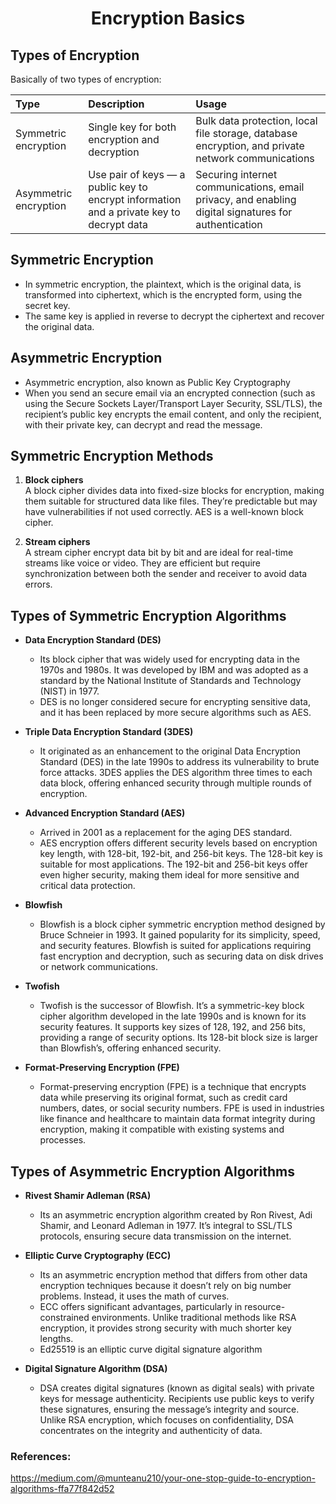 <h1 style="text-align:center;"> Encryption Basics</p>

## Types of Encryption
Basically of two types of encryption:

| Type    | Description | Usage |
| :------- | :------ |:------ |
| Symmetric encryption   | Single key for both encryption and decryption   | Bulk data protection, local file storage, database encryption, and private network communications |
| Asymmetric encryption  | Use pair of keys — a public key to encrypt information and a private key to decrypt data  | Securing internet communications, email privacy, and enabling digital signatures for authentication|

## Symmetric Encryption
* In symmetric encryption, the plaintext, which is the original data, is transformed into ciphertext, which is the encrypted form, using the secret key. 
* The same key is applied in reverse to decrypt the ciphertext and recover the original data.

## Asymmetric Encryption
* Asymmetric encryption, also known as Public Key Cryptography
* When you send an secure email via an encrypted connection (such as using the Secure Sockets Layer/Transport Layer Security, SSL/TLS), the recipient’s public key encrypts the email content, and only the recipient, with their private key, can decrypt and read the message. 

## Symmetric Encryption Methods

1. **Block ciphers** <br>
 A block cipher divides data into fixed-size blocks for encryption, making them suitable for structured data like files. They’re predictable but may have vulnerabilities if not used correctly. AES is a well-known block cipher.

 2. **Stream ciphers** <br>
  A stream cipher encrypt data bit by bit and are ideal for real-time streams like voice or video. They are efficient but require synchronization between both the sender and receiver to avoid data errors.

## Types of Symmetric Encryption Algorithms

* **Data Encryption Standard (DES)** <br>
  * Its block cipher that was widely used for encrypting data in the 1970s and 1980s. It was developed by IBM and was adopted as a standard by the National Institute of Standards and Technology (NIST) in 1977.
  * DES is no longer considered secure for encrypting sensitive data, and it has been replaced by more secure algorithms such as AES.

* **Triple Data Encryption Standard (3DES)** <br>
  * It originated as an enhancement to the original Data Encryption Standard (DES) in the late 1990s to address its vulnerability to brute force attacks. 3DES applies the DES algorithm three times to each data block, offering enhanced security through multiple rounds of encryption.

* **Advanced Encryption Standard (AES)** <br>
  * Arrived in 2001 as a replacement for the aging DES standard.
  * AES encryption offers different security levels based on encryption key length, with 128-bit, 192-bit, and 256-bit keys. The 128-bit key is suitable for most applications. The 192-bit and 256-bit keys offer even higher security, making them ideal for more sensitive and critical data protection.

* **Blowfish** <br>
  * Blowfish is a block cipher symmetric encryption method designed by Bruce Schneier in 1993. It gained popularity for its simplicity, speed, and security features. Blowfish is suited for applications requiring fast encryption and decryption, such as securing data on disk drives or network communications.

* **Twofish** <br>
  * Twofish is the successor of Blowfish. It’s a symmetric-key block cipher algorithm developed in the late 1990s and is known for its security features. It supports key sizes of 128, 192, and 256 bits, providing a range of security options. Its 128-bit block size is larger than Blowfish’s, offering enhanced security.

* **Format-Preserving Encryption (FPE)** <br>
  * Format-preserving encryption (FPE) is a technique that encrypts data while preserving its original format, such as credit card numbers, dates, or social security numbers. FPE is used in industries like finance and healthcare to maintain data format integrity during encryption, making it compatible with existing systems and processes.

## Types of Asymmetric Encryption Algorithms
* **Rivest Shamir Adleman (RSA)** <br>
  * Its an asymmetric encryption algorithm created by Ron Rivest, Adi Shamir, and Leonard Adleman in 1977. It’s integral to SSL/TLS protocols, ensuring secure data transmission on the internet.

* **Elliptic Curve Cryptography (ECC)** <br>
  * Its an asymmetric encryption method that differs from other data encryption techniques because it doesn’t rely on big number problems. Instead, it uses the math of curves.
  * ECC offers significant advantages, particularly in resource-constrained environments. Unlike traditional methods like RSA encryption, it provides strong security with much shorter key lengths.
  * Ed25519 is an elliptic curve digital signature algorithm

* **Digital Signature Algorithm (DSA)** <br>
  * DSA creates digital signatures (known as digital seals) with private keys for message authenticity. Recipients use public keys to verify these signatures, ensuring the message’s integrity and source. Unlike RSA encryption, which focuses on confidentiality, DSA concentrates on the integrity and authenticity of data.


### References:
https://medium.com/@munteanu210/your-one-stop-guide-to-encryption-algorithms-ffa77f842d52